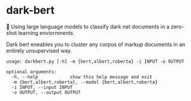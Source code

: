 # dark-bert
🧠 Using large language models to classify dark net documents in a zero-shot learning enviornments.

Dark bert eneables you to cluster any corpus of markup documents in an entirely unsupervised way.

```
usage: darkbert.py [-h] -m {bert,albert,roberta} -i INPUT -o OUTPUT

optional arguments:
  -h, --help            show this help message and exit
  -m {bert,albert,roberta}, --model {bert,albert,roberta}
  -i INPUT, --input INPUT
  -o OUTPUT, --output OUTPUT
```